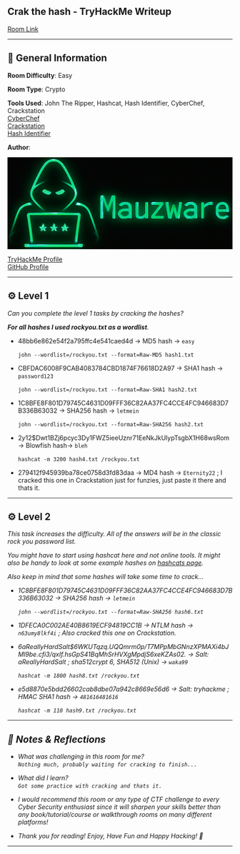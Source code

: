 ## Crak the hash - TryHackMe Writeup

[Room Link](https://tryhackme.com/room/crackthehash)

---

## 📌 General Information

**Room Difficulty**: Easy  <br>

**Room Type**: Crypto <br>

**Tools Used**: John The Ripper, Hashcat, Hash Identifier, CyberChef, Crackstation<br>
[CyberChef](https://gchq.github.io/CyberChef/)<br>
[Crackstation](https://crackstation.net/)<br>
[Hash Identifier](https://hashes.com/en/tools/hash_identifier)<br>

**Author**: <br>

[<img align='center' src="https://github.com/mauzware/mauzware/blob/main/LOGO%20CUT.png"/>](https://github.com/mauzware)

[TryHackMe Profile](https://tryhackme.com/p/mauzinho) <br>
[GitHub Profile](https://github.com/mauzware)

---

## ⚙️ Level 1

<i>Can you complete the level 1 tasks by cracking the hashes?</i>

<i>**For all hashes I used rockyou.txt as a wordlist**.</i>

- 48bb6e862e54f2a795ffc4e541caed4d -> MD5 hash -> `easy`
  
  ```
  john --wordlist=/rockyou.txt --format=Raw-MD5 hash1.txt
  ```

- CBFDAC6008F9CAB4083784CBD1874F76618D2A97 -> SHA1 hash -> `password123`
  
  ```
  john --wordlist=/rockyou.txt --format=Raw-SHA1 hash2.txt
  ```
  
- 1C8BFE8F801D79745C4631D09FFF36C82AA37FC4CCE4FC946683D7B336B63032 -> SHA256 hash -> `letmein`
  
  ```
  john --wordlist=/rockyou.txt --format=Raw-SHA256 hash2.txt
  ```

- $2y$12$Dwt1BZj6pcyc3Dy1FWZ5ieeUznr71EeNkJkUlypTsgbX1H68wsRom -> Blowfish hash-> `bleh`

  ```
  hashcat -m 3200 hash4.txt /rockyou.txt
  ```

- 279412f945939ba78ce0758d3fd83daa -> MD4 hash -> `Eternity22` ; I cracked this one in Crackstation just for funzies, just paste it there and thats it.
  
---

## ⚙️ Level 2

<i>This task increases the difficulty. All of the answers will be in the classic rock you password list.<i>

<i>You might have to start using hashcat here and not online tools. It might also be handy to look at some example hashes on [hashcats page](https://hashcat.net/wiki/doku.php?id=example_hashes).<i>

<i>Also keep in mind that some hashes will take some time to crack...</i>

- 1C8BFE8F801D79745C4631D09FFF36C82AA37FC4CCE4FC946683D7B336B63032 -> SHA256 hash -> `letmein`

  ```
  john --wordlist=/rockyou.txt --format=Raw-SHA256 hash6.txt
  ```

- 1DFECA0C002AE40B8619ECF94819CC1B -> NTLM hash -> `n63umy8lkf4i` ; Also cracked this one on Crackstation.
  
- $6$aReallyHardSalt$6WKUTqzq.UQQmrm0p/T7MPpMbGNnzXPMAXi4bJMl9be.cfi3/qxIf.hsGpS41BqMhSrHVXgMpdjS6xeKZAs02. -> Salt: aReallyHardSalt ; sha512crypt $6$, SHA512 (Unix) -> `waka99`

  ```
  hashcat -m 1800 hash8.txt /rockyou.txt
  ```

- e5d8870e5bdd26602cab8dbe07a942c8669e56d6 -> Salt: tryhackme ; HMAC SHA1 hash -> `481616481616`

  ```
  hashcat -m 110 hash9.txt /rockyou.txt
  ```

---

## 💬 Notes & Reflections

- What was challenging in this room for me? <br>
  `Nothing much, probably waiting for cracking to finish...`
  
- What did I learn?<br>
  `Got some practice with cracking and thats it.`
  
- I would recommend this room or any type of CTF challenge to every Cyber Security enthusiast since it will sharpen your skills better than any book/tutorial/course or walkthrough rooms on many different platforms!
  
- Thank you for reading! Enjoy, Have Fun and Happy Hacking! 🤟

---

